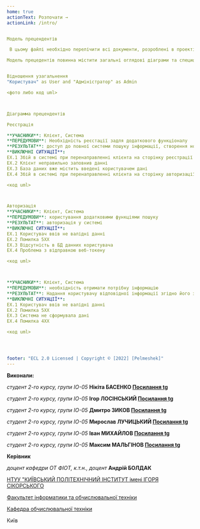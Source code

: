 ```yaml
---
home: true
actionText: Розпочати →
actionLink: /intro/


Модель прецендентів

 В цьому файлі необхідно перелічити всі документи, розроблені в проекті та дати посилання на них.

Модель прецедентів повинна містити загальні оглядові діаграми та специфікації прецедентів.


Відношення узагальнення
"Користувач" as User and "Адміністратор" as Admin

<фото либо код uml>



Діаграмма прецендентів 

Реєстрація 

**УЧАСНИКИ**: Клієнт, Система
**ПЕРЕДУМОВИ**: Необхідність реєстації задля додаткового функціоналу
**РЕЗУЛЬТАТ**: доступ до повної системи пошуку інформації, створення нового облікового запису
**ВИКЛЮЧНІ СИТУАЦІЇ**:
EX.1 Збій в системі при перенаправленні клієнта на сторінку реєстрації
EX.2 Клієнт неправильно заповнив данні
EX.3 База даних вже містить введені користувачем дані
EX.4 Збій в системі при перенаправленні клієнта на сторінку авторизації

<код uml>



Авторизація
**УЧАСНИКИ**: Клієнт, Система
**ПЕРЕДУМОВИ**: користування додатковими функціями пошуку
**РЕЗУЛЬТАТ**: авторизація у системі
**ВИКЛЮЧНІ СИТУАЦІЇ**:
EX.1 Користувач ввів не валідні данні
ЕX.2 Помилка 5ХХ
ЕХ.3 Відсутність в БД данних користувача
ЕХ.4 Проблема з відправкою веб-токену

<код uml>



**УЧАСНИКИ**: Клієнт, Система
**ПЕРЕДУМОВИ**: необхідність отримати потрібну інформацію
**РЕЗУЛЬТАТ**: Надання користувачу відповідної інформації згідно його запиту
**ВИКЛЮЧНІ СИТУАЦІЇ**:
EX.1 Користувач ввів не валідні данні
EX.2 Помилка 5ХХ
EX.3 Система не сформувала дані
ЕХ.4 Помилка 4ХХ

<код uml>




footer: "ECL 2.0 Licensed | Copyright © [2022] [Pelmeshek]"
---
```



**Виконали:** 

*студент 2-го курсу, групи ІО-05*<span padding-right:5em></span> **Нікіта БАСЕНКО [Посилання tg](http://t.me/pelmeshek1706)**

*студент 2-го курсу, групи ІО-05*<span padding-right:5em></span> **Ігор ЛОСІНСЬКИЙ [Посилання tg](http://t.me/Ihor_Losinskyi)**

*студент 2-го курсу, групи ІО-05*<span padding-right:5em></span> **Дмитро ЗИКОВ [Посилання tg](http://t.me/dmytrozykov)**

*студент 2-го курсу, групи ІО-05*<span padding-right:5em></span> **Мирослав ЛУЧИЦЬКИЙ [Посилання tg](http://t.me/b_agel_d)**

*студент 2-го курсу, групи ІО-05*<span padding-right:5em></span> **Іван МИХАЙЛОВ [Посилання tg](http://t.me/Lancelotovich)**

*студент 2-го курсу, групи ІО-05*<span padding-right:5em></span> **Максим МАЛЬГІНОВ [Посилання tg](http://t.me/toxik33)**

**Керівник**

*доцент кафедри ОТ ФІОТ, к.т.н., доцент*<span padding-right:5em></span> **Андрій БОЛДАК** 

[НТУУ "КИЇВСЬКИЙ ПОЛІТЕХНІЧНИЙ ІНСТИТУТ імені ІГОРЯ СІКОРСЬКОГО](https://kpi.ua/)

[Факультет інформатики та обчислювальної техніки](https://fiot.kpi.ua/)

[Кафедра обчислювальної техніки](https://comsys.kpi.ua/)

Київ
